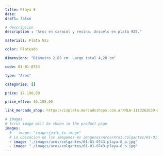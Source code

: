 ```yaml
---
title: Playa 8
date: 
draft: false

# descripcion
description : "Aros en caracol y resina. Anzuelo en plata 925."

materials: Plata 925

color: Plateado

dimensions: "Diámetro 2,80 cm. Largo total 4,20 cm"

code: 01-01-0743

type: "Aros"

categories: []

price: $7.190,00

price_eftvo: $6.108,00

link_mercado_shop: https://inplata.mercadoshops.com.ar/MLA-1113262630-aros-colgantes-caracol-y-plata-925---playa-8-_JM

# Images
# first image will be shown in the product page
images:
  # - image: "images/path_to_image"
  # La ubicacion de las imagenes es imagenes/Aros/Aros.Colgantes/01-01-0743-playa-8
  - image: "./images/aros/colgantes/01-01-0743-playa-8_a.jpg"
  - image: "./images/aros/colgantes/01-01-0743-playa-8_b.jpg"
---
```

